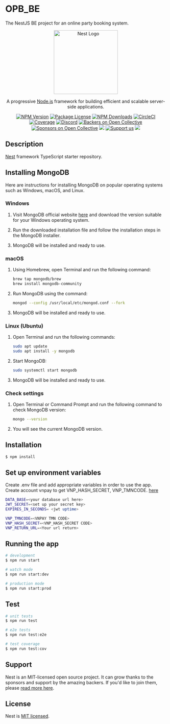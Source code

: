 # OPB_BE
The NestJS BE project for an online party booking system.
<p align="center">
  <a href="http://nestjs.com/" target="blank"><img src="https://nestjs.com/img/logo-small.svg" width="200" alt="Nest Logo" /></a>
</p>

[circleci-image]: https://img.shields.io/circleci/build/github/nestjs/nest/master?token=abc123def456
[circleci-url]: https://circleci.com/gh/nestjs/nest

  <p align="center">A progressive <a href="http://nodejs.org" target="_blank">Node.js</a> framework for building efficient and scalable server-side applications.</p>
    <p align="center">
<a href="https://www.npmjs.com/~nestjscore" target="_blank"><img src="https://img.shields.io/npm/v/@nestjs/core.svg" alt="NPM Version" /></a>
<a href="https://www.npmjs.com/~nestjscore" target="_blank"><img src="https://img.shields.io/npm/l/@nestjs/core.svg" alt="Package License" /></a>
<a href="https://www.npmjs.com/~nestjscore" target="_blank"><img src="https://img.shields.io/npm/dm/@nestjs/common.svg" alt="NPM Downloads" /></a>
<a href="https://circleci.com/gh/nestjs/nest" target="_blank"><img src="https://img.shields.io/circleci/build/github/nestjs/nest/master" alt="CircleCI" /></a>
<a href="https://coveralls.io/github/nestjs/nest?branch=master" target="_blank"><img src="https://coveralls.io/repos/github/nestjs/nest/badge.svg?branch=master#9" alt="Coverage" /></a>
<a href="https://discord.gg/G7Qnnhy" target="_blank"><img src="https://img.shields.io/badge/discord-online-brightgreen.svg" alt="Discord"/></a>
<a href="https://opencollective.com/nest#backer" target="_blank"><img src="https://opencollective.com/nest/backers/badge.svg" alt="Backers on Open Collective" /></a>
<a href="https://opencollective.com/nest#sponsor" target="_blank"><img src="https://opencollective.com/nest/sponsors/badge.svg" alt="Sponsors on Open Collective" /></a>
  <a href="https://paypal.me/kamilmysliwiec" target="_blank"><img src="https://img.shields.io/badge/Donate-PayPal-ff3f59.svg"/></a>
    <a href="https://opencollective.com/nest#sponsor"  target="_blank"><img src="https://img.shields.io/badge/Support%20us-Open%20Collective-41B883.svg" alt="Support us"></a>
  <a href="https://twitter.com/nestframework" target="_blank"><img src="https://img.shields.io/twitter/follow/nestframework.svg?style=social&label=Follow"></a>
</p>
  <!--[![Backers on Open Collective](https://opencollective.com/nest/backers/badge.svg)](https://opencollective.com/nest#backer)
  [![Sponsors on Open Collective](https://opencollective.com/nest/sponsors/badge.svg)](https://opencollective.com/nest#sponsor)-->

## Description

[Nest](https://github.com/nestjs/nest) framework TypeScript starter repository.

## Installing MongoDB

Here are instructions for installing MongoDB on popular operating systems such as Windows, macOS, and Linux.

### Windows

1. Visit MongoDB official website [here](https://www.mongodb.com/try/download/community) and download the version suitable for your Windows operating system.

2. Run the downloaded installation file and follow the installation steps in the MongoDB installer.

3. MongoDB will be installed and ready to use.

### macOS

1. Using Homebrew, open Terminal and run the following command:
    ```bash
    brew tap mongodb/brew
    brew install mongodb-community
    ```

2. Run MongoDB using the command:
    ```bash
    mongod --config /usr/local/etc/mongod.conf --fork
    ```

3. MongoDB will be installed and ready to use.

### Linux (Ubuntu)

1. Open Terminal and run the following commands:
    ```bash
    sudo apt update
    sudo apt install -y mongodb
    ```

2. Start MongoDB:
    ```bash
    sudo systemctl start mongodb
    ```

3. MongoDB will be installed and ready to use.

### Check settings

1. Open Terminal or Command Prompt and run the following command to check MongoDB version:
    ```bash
    mongo --version
    ```

2. You will see the current MongoDB version.  

## Installation

```bash
$ npm install
```

##  Set up environment variables

Create .env file and add appropriate variables in order to use the app.
Create account vnpay to get VNP_HASH_SECRET, VNP_TMNCODE. [here](https://sandbox.vnpayment.vn/devreg)
```bash
DATA_BASE=<your database url here>
JWT_SECRET=<set up your secret key>
EXPIRES_IN_SECONDS= <jwt uptime>

VNP_TMNCODE=<VNPAY TMN CODE> 
VNP_HASH_SECRET=<VNP_HASH_SECRET CODE>
VNP_RETURN_URL=<Your url return>
```

## Running the app

```bash
# development
$ npm run start

# watch mode
$ npm run start:dev

# production mode
$ npm run start:prod
```

## Test

```bash
# unit tests
$ npm run test

# e2e tests
$ npm run test:e2e

# test coverage
$ npm run test:cov
```

## Support

Nest is an MIT-licensed open source project. It can grow thanks to the sponsors and support by the amazing backers. If you'd like to join them, please [read more here](https://docs.nestjs.com/support).

## License

Nest is [MIT licensed](LICENSE).

